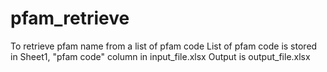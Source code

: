 # pfam_retrieve
To retrieve pfam name from a list of pfam code
List of pfam code is stored in Sheet1, "pfam code" column in input_file.xlsx
Output is output_file.xlsx
